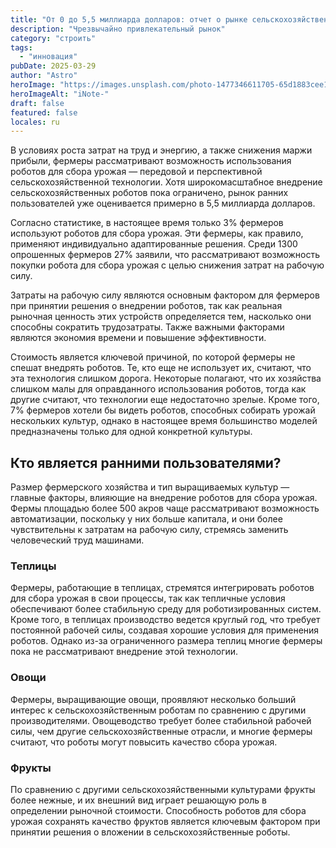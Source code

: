 ```yaml
---
title: "От 0 до 5,5 миллиарда долларов: отчет о рынке сельскохозяйственных роботов"
description: "Чрезвычайно привлекательный рынок"
category: "строить"
tags:
  - "инновация"
pubDate: 2025-03-29
author: "Astro"
heroImage: "https://images.unsplash.com/photo-1477346611705-65d1883cee1e"
heroImageAlt: "iNote-"
draft: false
featured: false
locales: ru
---
```


В условиях роста затрат на труд и энергию, а также снижения маржи прибыли, фермеры рассматривают возможность использования роботов для сбора урожая — передовой и перспективной сельскохозяйственной технологии. Хотя широкомасштабное внедрение сельскохозяйственных роботов пока ограничено, рынок ранних пользователей уже оценивается примерно в 5,5 миллиарда долларов.

Согласно статистике, в настоящее время только 3% фермеров используют роботов для сбора урожая. Эти фермеры, как правило, применяют индивидуально адаптированные решения. Среди 1300 опрошенных фермеров 27% заявили, что рассматривают возможность покупки робота для сбора урожая с целью снижения затрат на рабочую силу.

Затраты на рабочую силу являются основным фактором для фермеров при принятии решения о внедрении роботов, так как реальная рыночная ценность этих устройств определяется тем, насколько они способны сократить трудозатраты. Также важными факторами являются экономия времени и повышение эффективности.

Стоимость является ключевой причиной, по которой фермеры не спешат внедрять роботов. Те, кто еще не использует их, считают, что эта технология слишком дорога. Некоторые полагают, что их хозяйства слишком малы для оправданного использования роботов, тогда как другие считают, что технологии еще недостаточно зрелые. Кроме того, 7% фермеров хотели бы видеть роботов, способных собирать урожай нескольких культур, однако в настоящее время большинство моделей предназначены только для одной конкретной культуры.

## **Кто является ранними пользователями?**

Размер фермерского хозяйства и тип выращиваемых культур — главные факторы, влияющие на внедрение роботов для сбора урожая. Фермы площадью более 500 акров чаще рассматривают возможность автоматизации, поскольку у них больше капитала, и они более чувствительны к затратам на рабочую силу, стремясь заменить человеческий труд машинами.

### **Теплицы**

Фермеры, работающие в теплицах, стремятся интегрировать роботов для сбора урожая в свои процессы, так как тепличные условия обеспечивают более стабильную среду для роботизированных систем. Кроме того, в теплицах производство ведется круглый год, что требует постоянной рабочей силы, создавая хорошие условия для применения роботов. Однако из-за ограниченного размера теплиц многие фермеры пока не рассматривают внедрение этой технологии.

### **Овощи**

Фермеры, выращивающие овощи, проявляют несколько больший интерес к сельскохозяйственным роботам по сравнению с другими производителями. Овощеводство требует более стабильной рабочей силы, чем другие сельскохозяйственные отрасли, и многие фермеры считают, что роботы могут повысить качество сбора урожая.

### **Фрукты**

По сравнению с другими сельскохозяйственными культурами фрукты более нежные, и их внешний вид играет решающую роль в определении рыночной стоимости. Способность роботов для сбора урожая сохранять качество фруктов является ключевым фактором при принятии решения о вложении в сельскохозяйственные роботы.
